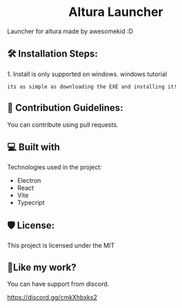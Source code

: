 <h1 align="center" id="title">Altura Launcher</h1>

<p id="description">Launcher for altura made by awesomekid :D</p>

<h2>🛠️ Installation Steps:</h2>

<p>1. Install is only supported on windows. windows tutorial</p>

```
its as simple as downloading the EXE and installing it!
```

<h2>🍰 Contribution Guidelines:</h2>

You can contribute using pull requests.

  
  
<h2>💻 Built with</h2>

Technologies used in the project:

*   Electron
*   React
*   Vite
*   Typecript

<h2>🛡️ License:</h2>

This project is licensed under the MIT

<h2>💖Like my work?</h2>

You can have support from discord.<p>https://discord.gg/cmkXhbxks2</p>
